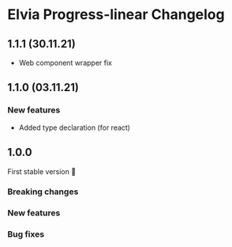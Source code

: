 # Elvia Progress-linear Changelog

## 1.1.1 (30.11.21)

- Web component wrapper fix

## 1.1.0 (03.11.21)

### New features

- Added type declaration (for react)

## 1.0.0

First stable version :tada:

### Breaking changes

### New features

### Bug fixes
